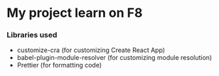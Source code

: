# My project learn on F8

### Libraries used

-   customize-cra (for customizing Create React App)
-   babel-plugin-module-resolver (for customizing module resolution)
-   Prettier (for formatting code)
